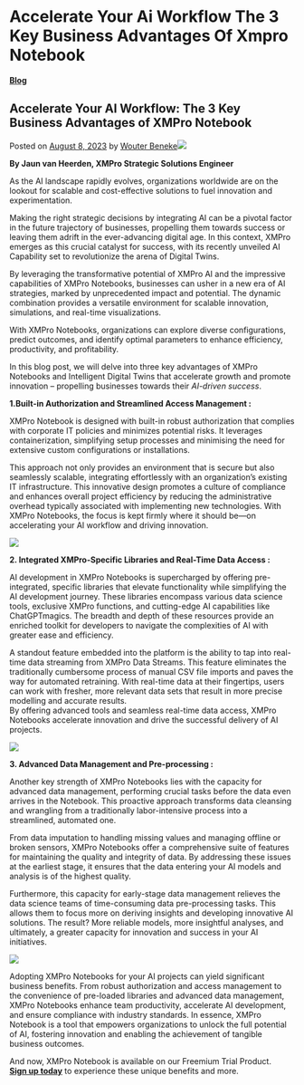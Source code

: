 # Accelerate Your Ai Workflow The 3 Key Business Advantages Of Xmpro Notebook

[**Blog**](https://xmpro.com/category/blog/)

## Accelerate Your AI Workflow: The 3 Key Business Advantages of XMPro Notebook

Posted on [August 8, 2023](https://xmpro.com/accelerate-your-ai-workflow-the-3-key-business-advantages-of-xmpro-notebook/) by [Wouter Beneke](https://xmpro.com/author/wbeneke/)![](https://xmpro.com/wp-content/uploads/2023/08/Accelerate-Workflow-1024x576.jpg)

**By Jaun van Heerden, XMPro Strategic Solutions Engineer**

As the AI landscape rapidly evolves, organizations worldwide are on the lookout for scalable and cost-effective solutions to fuel innovation and experimentation.

Making the right strategic decisions by integrating AI can be a pivotal factor in the future trajectory of businesses, propelling them towards success or leaving them adrift in the ever-advancing digital age. In this context, XMPro emerges as this crucial catalyst for success, with its recently unveiled AI Capability set to revolutionize the arena of Digital Twins.

By leveraging the transformative potential of XMPro AI and the impressive capabilities of XMPro Notebooks, businesses can usher in a new era of AI strategies, marked by unprecedented impact and potential. The dynamic combination provides a versatile environment for scalable innovation, simulations, and real-time visualizations.

With XMPro Notebooks, organizations can explore diverse configurations, predict outcomes, and identify optimal parameters to enhance efficiency, productivity, and profitability.

In this blog post, we will delve into three key advantages of XMPro Notebooks and Intelligent Digital Twins that accelerate growth and promote innovation – propelling businesses towards their _AI-driven success_.

**1.Built-in Authorization and Streamlined Access Management :**

XMPro Notebook is designed with built-in robust authorization that complies with corporate IT policies and minimizes potential risks. It leverages containerization, simplifying setup processes and minimising the need for extensive custom configurations or installations.

This approach not only provides an environment that is secure but also seamlessly scalable, integrating effortlessly with an organization’s existing IT infrastructure. This innovative design promotes a culture of compliance and enhances overall project efficiency by reducing the administrative overhead typically associated with implementing new technologies. With XMPro Notebooks, the focus is kept firmly where it should be—on accelerating your AI workflow and driving innovation.

![](https://xmpro.com/wp-content/uploads/2023/08/MicrosoftTeams-image-40-1024x492.png)

**2. Integrated XMPro-Specific Libraries and Real-Time Data Access :**

AI development in XMPro Notebooks is supercharged by offering pre-integrated, specific libraries that elevate functionality while simplifying the AI development journey. These libraries encompass various data science tools, exclusive XMPro functions, and cutting-edge AI capabilities like ChatGPTmagics. The breadth and depth of these resources provide an enriched toolkit for developers to navigate the complexities of AI with greater ease and efficiency.

A standout feature embedded into the platform is the ability to tap into real-time data streaming from XMPro Data Streams. This feature eliminates the traditionally cumbersome process of manual CSV file imports and paves the way for automated retraining. With real-time data at their fingertips, users can work with fresher, more relevant data sets that result in more precise modelling and accurate results.\
By offering advanced tools and seamless real-time data access, XMPro Notebooks accelerate innovation and drive the successful delivery of AI projects.

![](https://xmpro.com/wp-content/uploads/2023/08/MicrosoftTeams-image-41-1024x413.png)

&#x20;**3. Advanced Data Management and Pre-processing :**

Another key strength of XMPro Notebooks lies with the capacity for advanced data management, performing crucial tasks before the data even arrives in the Notebook. This proactive approach transforms data cleansing and wrangling from a traditionally labor-intensive process into a streamlined, automated one.

From data imputation to handling missing values and managing offline or broken sensors, XMPro Notebooks offer a comprehensive suite of features for maintaining the quality and integrity of data. By addressing these issues at the earliest stage, it ensures that the data entering your AI models and analysis is of the highest quality.

Furthermore, this capacity for early-stage data management relieves the data science teams of time-consuming data pre-processing tasks. This allows them to focus more on deriving insights and developing innovative AI solutions. The result? More reliable models, more insightful analyses, and ultimately, a greater capacity for innovation and success in your AI initiatives.

![](https://xmpro.com/wp-content/uploads/2023/08/MicrosoftTeams-image-42-1024x492.png)

Adopting XMPro Notebooks for your AI projects can yield significant business benefits. From robust authorization and access management to the convenience of pre-loaded libraries and advanced data management, XMPro Notebooks enhance team productivity, accelerate AI development, and ensure compliance with industry standards. In essence, XMPro Notebook is a tool that empowers organizations to unlock the full potential of AI, fostering innovation and enabling the achievement of tangible business outcomes.

And now, XMPro Notebook is available on our Freemium Trial Product.\
[**Sign up today**](https://xmpro-sm.azurewebsites.net/identity/Register/Form?promotion=true) to experience these unique benefits and more.


